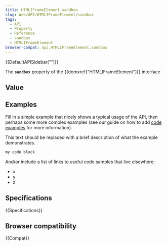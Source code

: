 ```yaml
---
title: HTMLIFrameElement.sandbox
slug: Web/API/HTMLIFrameElement/sandbox
tags:
  - API
  - Property
  - Reference
  - sandbox
  - HTMLIFrameElement
browser-compat: api.HTMLIFrameElement.sandbox
---
```

{{DefaultAPISidebar("")}}

The **`sandbox`** property of the {{domxref("HTMLIFrameElement")}} interface 

## Value



## Examples

Fill in a simple example that nicely shows a typical usage of the API, then perhaps some more complex examples (see our guide on how to add [code examples](/en-US/docs/MDN/Contribute/Structures/Code_examples) for more information).

This text should be replaced with a brief description of what the example demonstrates.

```js
my code block
```

And/or include a list of links to useful code samples that live elsewhere:

*   x
*   y
*   z

## Specifications

{{Specifications}}

## Browser compatibility

{{Compat}}


